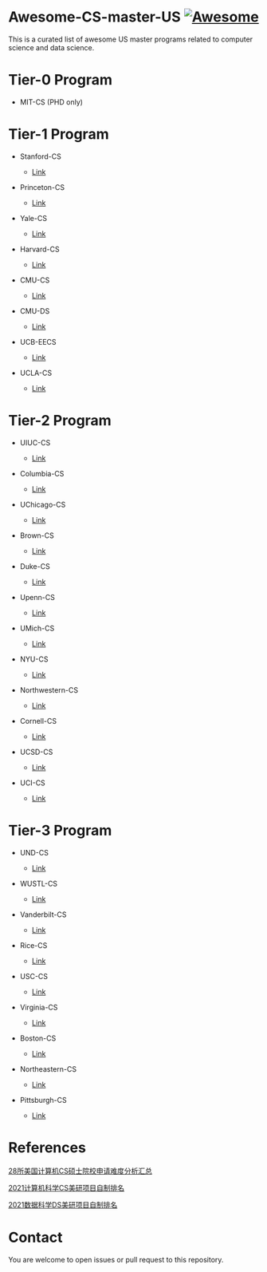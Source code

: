 # Awesome-CS-master-US [![Awesome](https://awesome.re/badge.svg)](https://awesome.re)
This is a curated list of awesome US master programs related to computer science and data science. 

# Tier-0 Program
- MIT-CS (PHD only)

# Tier-1 Program

- Stanford-CS
  - [Link](https://cs.stanford.edu/academics/masters)

- Princeton-CS
  - [Link](https://www.cs.princeton.edu/grad)

- Yale-CS
  - [Link](https://cpsc.yale.edu/academics/graduate-program/master-science)

- Harvard-CS
  - [Link](https://www.seas.harvard.edu/applied-computation/graduate-programs/masters-computational-science-and-engineering)

- CMU-CS
  - [Link](https://www.cs.cmu.edu/masters-programs)

- CMU-DS
  - [Link](https://mcds.cs.cmu.edu/)

- UCB-EECS
  - [Link](https://eecs.berkeley.edu/academics/graduate/industry-programs/meng)

- UCLA-CS
  - [Link](https://grad.ucla.edu/programs/school-of-engineering-and-applied-science/computer-science/)


# Tier-2 Program

- UIUC-CS
  - [Link](https://cs.illinois.edu/academics/graduate/ms-program)

- Columbia-CS
  - [Link](https://www.cs.columbia.edu/education/ms/)

- UChicago-CS
  - [Link](https://masters.cs.uchicago.edu/)

- Brown-CS
  - [Link](https://www.brown.edu/graduateprograms/computer-science-scm)

- Duke-CS
  - [Link](https://www.cs.duke.edu/graduate/ms)

- Upenn-CS
  - [Link](https://www.cis.upenn.edu/graduate/program-offerings/master-of-computer-and-information-technology/)

- UMich-CS
  - [Link](https://cse.engin.umich.edu/academics/graduate/masters-in-cse/)

- NYU-CS
  - [Link](https://engineering.nyu.edu/academics/programs/computer-science-ms)

- Northwestern-CS
  - [Link](https://www.mccormick.northwestern.edu/computer-science/academics/graduate/masters/)

- Cornell-CS
  - [Link](https://www.cs.cornell.edu/ms)

- UCSD-CS
  - [Link](https://cse.ucsd.edu/graduate/degree-programs/ms-program)

- UCI-CS
  - [Link](https://mcs.ics.uci.edu/)


# Tier-3 Program
- UND-CS
  - [Link](https://graduateschool.nd.edu/degree-programs/computer-science-and-engineering-mscse---masters-professional/)

- WUSTL-CS
  - [Link](https://cse.wustl.edu/academics/graduate/MS-in-Computer-Science.html)

- Vanderbilt-CS
  - [Link](https://engineering.vanderbilt.edu/eecs/Graduate/Programs/MSRequirmentsCS.php)

- Rice-CS
  - [Link](https://ga.rice.edu/programs-study/departments-programs/engineering/computer-science/computer-science-mcs/)

- USC-CS
  - [Link](https://www.cs.usc.edu/academic-programs/masters/)

- Virginia-CS
  - [Link]()

- Boston-CS
  - [Link]()

- Northeastern-CS
  - [Link]()

- Pittsburgh-CS
  - [Link]()

# References
[28所美国计算机CS硕士院校申请难度分析汇总](https://zhuanlan.zhihu.com/p/268534820)

[2021计算机科学CS美研项目自制排名](https://www.ph-education.com/%E7%95%99%E5%AD%A6%E7%94%B3%E8%AF%B7/%E8%87%AA%E5%88%B6%E6%8E%92%E5%90%8D%E7%B3%BB%E5%88%97/cs%E7%BE%8E%E7%A0%94%E9%A1%B9%E7%9B%AE-2021%E8%AE%A1%E7%AE%97%E6%9C%BA%E7%A7%91%E5%AD%A6cs%E7%BE%8E%E7%A0%94%E9%A1%B9%E7%9B%AE%E8%87%AA%E5%88%B6%E6%8E%92%E5%90%8D%E2%80%8B/)

[2021数据科学DS美研项目自制排名](https://www.ph-education.com/%E7%95%99%E5%AD%A6%E7%94%B3%E8%AF%B7/%E8%87%AA%E5%88%B6%E6%8E%92%E5%90%8D%E7%B3%BB%E5%88%97/ds%E7%BE%8E%E7%A0%94%E9%A1%B9%E7%9B%AE-2021%E6%95%B0%E6%8D%AE%E7%A7%91%E5%AD%A6ds%E7%BE%8E%E7%A0%94%E9%A1%B9%E7%9B%AE%E8%87%AA%E5%88%B6%E6%8E%92%E5%90%8D%E2%80%8B/)

# Contact
You are welcome to open issues or pull request to this repository. 
